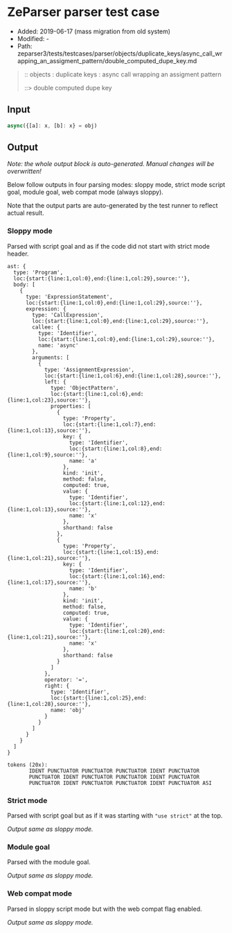 # ZeParser parser test case

- Added: 2019-06-17 (mass migration from old system)
- Modified: -
- Path: zeparser3/tests/testcases/parser/objects/duplicate_keys/async_call_wrapping_an_assigment_pattern/double_computed_dupe_key.md

> :: objects : duplicate keys : async call wrapping an assigment pattern
>
> ::> double computed dupe key

## Input

`````js
async({[a]: x, [b]: x} = obj)
`````

## Output

_Note: the whole output block is auto-generated. Manual changes will be overwritten!_

Below follow outputs in four parsing modes: sloppy mode, strict mode script goal, module goal, web compat mode (always sloppy).

Note that the output parts are auto-generated by the test runner to reflect actual result.

### Sloppy mode

Parsed with script goal and as if the code did not start with strict mode header.

`````
ast: {
  type: 'Program',
  loc:{start:{line:1,col:0},end:{line:1,col:29},source:''},
  body: [
    {
      type: 'ExpressionStatement',
      loc:{start:{line:1,col:0},end:{line:1,col:29},source:''},
      expression: {
        type: 'CallExpression',
        loc:{start:{line:1,col:0},end:{line:1,col:29},source:''},
        callee: {
          type: 'Identifier',
          loc:{start:{line:1,col:0},end:{line:1,col:29},source:''},
          name: 'async'
        },
        arguments: [
          {
            type: 'AssignmentExpression',
            loc:{start:{line:1,col:6},end:{line:1,col:28},source:''},
            left: {
              type: 'ObjectPattern',
              loc:{start:{line:1,col:6},end:{line:1,col:23},source:''},
              properties: [
                {
                  type: 'Property',
                  loc:{start:{line:1,col:7},end:{line:1,col:13},source:''},
                  key: {
                    type: 'Identifier',
                    loc:{start:{line:1,col:8},end:{line:1,col:9},source:''},
                    name: 'a'
                  },
                  kind: 'init',
                  method: false,
                  computed: true,
                  value: {
                    type: 'Identifier',
                    loc:{start:{line:1,col:12},end:{line:1,col:13},source:''},
                    name: 'x'
                  },
                  shorthand: false
                },
                {
                  type: 'Property',
                  loc:{start:{line:1,col:15},end:{line:1,col:21},source:''},
                  key: {
                    type: 'Identifier',
                    loc:{start:{line:1,col:16},end:{line:1,col:17},source:''},
                    name: 'b'
                  },
                  kind: 'init',
                  method: false,
                  computed: true,
                  value: {
                    type: 'Identifier',
                    loc:{start:{line:1,col:20},end:{line:1,col:21},source:''},
                    name: 'x'
                  },
                  shorthand: false
                }
              ]
            },
            operator: '=',
            right: {
              type: 'Identifier',
              loc:{start:{line:1,col:25},end:{line:1,col:28},source:''},
              name: 'obj'
            }
          }
        ]
      }
    }
  ]
}

tokens (20x):
       IDENT PUNCTUATOR PUNCTUATOR PUNCTUATOR IDENT PUNCTUATOR
       PUNCTUATOR IDENT PUNCTUATOR PUNCTUATOR IDENT PUNCTUATOR
       PUNCTUATOR IDENT PUNCTUATOR PUNCTUATOR IDENT PUNCTUATOR ASI
`````

### Strict mode

Parsed with script goal but as if it was starting with `"use strict"` at the top.

_Output same as sloppy mode._

### Module goal

Parsed with the module goal.

_Output same as sloppy mode._

### Web compat mode

Parsed in sloppy script mode but with the web compat flag enabled.

_Output same as sloppy mode._
